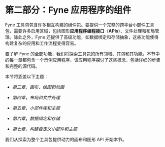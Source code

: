 # 第二部分：Fyne 应用程序的组件

Fyne 工具包包含许多相互构建的组件包。要提供一个完整的跨平台小部件工具包，需要许多启用区域，包括图形**应用程序编程接口**（**APIs**）、文件处理和布局管理。除此之外，Fyne 还提供了高级功能，如数据绑定和存储抽象，这些功能使得构建复杂的应用和工作流程变得容易。

要了解 Fyne 的全部功能，我们将探索工具包的所有领域、其包和其功能。本节中的每一章都包含一个示例应用程序，该应用程序探讨了这些概念，包括详细的步骤和完整的源代码。

本节将涵盖以下主题：

+   *第三章*，*画布、绘图和动画*

+   *第四章*，*布局和文件处理*

+   *第五章*，*小部件库和主题*

+   *第六章*，*数据绑定和存储*

+   *第七章*，*构建自定义小部件和主题*

我们从探索为整个工具包提供动力的画布和图形 API 开始本节。
